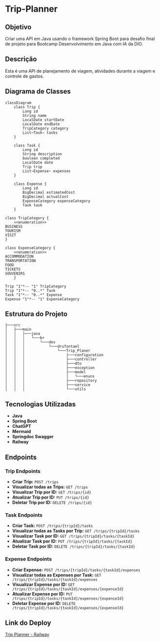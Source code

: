 

# Trip-Planner

## Objetivo

Criar uma API em Java usando o framework Spring Boot para desafio final de projeto para Bootcamp Desenvolvimento em Java com IA da DIO.

## Descrição

Esta é uma API de planejamento de viagem, atividades durante a viagem e controle de gastos.

## Diagrama de Classes
```mermaid
classDiagram
    class Trip {
        Long id
        String name
        LocalDate startDate
        LocalDate endDate
        TripCategory category
        List~Task~ tasks
    }

    class Task {
        Long id
        String description
        boolean completed
        LocalDate date
        Trip trip
        List~Expense~ expenses
    }

    class Expense {
        Long id
        BigDecimal estimatedCost
        BigDecimal actualCost
        ExpenseCategory expenseCategory
        Task task
    }

class TripCategory {
    <<enumeration>>
BUSINESS
TOURISM
VISIT
}

class ExpenseCategory {
    <<enumeration>>
ACCOMMODATION
TRANSPORTATION
FOOD
TICKETS
SOUVENIRS
    }

Trip "1"*-- "1" TripCategory
Trip "1"*-- "0..*" Task
Task "1"*-- "0..*" Expense
Expense "1"*-- "1" ExpenseCategory
```
## Estrutura do Projeto
```
├───src
│   ├───main
│   │   ├───java
│   │   │   └───br
│   │   │       └───dev
│   │   │           └───drufontael
│   │   │               └───Trip_Planer
│   │   │                   ├───configuration
│   │   │                   ├───controller
│   │   │                   ├───dto
│   │   │                   ├───exception
│   │   │                   ├───model
│   │   │                   │   └───enuns
│   │   │                   ├───repository
│   │   │                   ├───service
│   │   │                   └───utils
```


## Tecnologias Utilizadas
- **Java**
- **Spring Boot**
- **ChatGPT**
- **Mermaid**
- **Springdoc Swagger**
- **Railway**

## Endpoints

### Trip Endpoints
- **Criar Trip:** `POST /trips`
- **Visualizar todas as Trips:** `GET /trips`
- **Visualizar Trip por ID:** `GET /trips/{id}`
- **Atualizar Trip por ID:** `PUT /trips/{id}`
- **Deletar Trip por ID:** `DELETE /trips/{id}`

### Task Endpoints
- **Criar Task:** `POST /trips/{tripId}/tasks`
- **Visualizar todas as Tasks por Trip:** `GET /trips/{tripId}/tasks`
- **Visualizar Task por ID:** `GET /trips/{tripId}/tasks/{taskId}`
- **Atualizar Task por ID:** `PUT /trips/{tripId}/tasks/{taskId}`
- **Deletar Task por ID:** `DELETE /trips/{tripId}/tasks/{taskId}`

### Expense Endpoints
- **Criar Expense:** `POST /trips/{tripId}/tasks/{taskId}/expenses`
- **Visualizar todas as Expenses por Task:** `GET /trips/{tripId}/tasks/{taskId}/expenses`
- **Visualizar Expense por ID:** `GET /trips/{tripId}/tasks/{taskId}/expenses/{expenseId}`
- **Atualizar Expense por ID:** `PUT /trips/{tripId}/tasks/{taskId}/expenses/{expenseId}`
- **Deletar Expense por ID:** `DELETE /trips/{tripId}/tasks/{taskId}/expenses/{expenseId}`

## Link do Deploy
[Trip Planner - Railway](https://trip-planner-production-b484.up.railway.app/swagger-ui.html)
